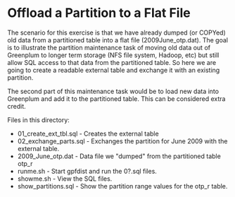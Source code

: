 # Offload a Partition to a Flat File

The scenario for this exercise is that we have already dumped (or COPYed) old data from a partitioned table into a flat file (2009June_otp.dat).
The goal is to illustrate the partition maintenance task of moving old data out of Greenplum to longer term storage (NFS file system, Hadoop, etc) but still allow SQL access to that data from the partitioned table. So here we are going to create a readable external table and exchange it with an existing partition.

The second part of this maintenance task would be to load new data into Greenplum and add it to the partitioned table. This can be considered extra credit.


Files in this directory:
* 01_create_ext_tbl.sql - Creates the external table
* 02_exchange_parts.sql - Exchanges the partition for June 2009 with the external table.
* 2009_June_otp.dat - Data file we "dumped" from the partitioned table otp_r
* runme.sh - Start gpfdist and run the 0?.sql files.
* showme.sh - View the SQL files.
* show_partitions.sql - Show the partition range values for the otp_r table.
